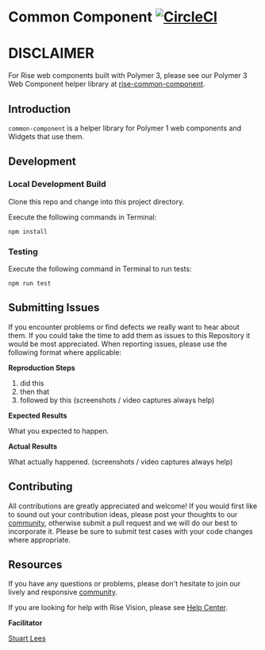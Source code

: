 # Common Component [![CircleCI](https://circleci.com/gh/Rise-Vision/common-component/tree/master.svg?style=svg)](https://circleci.com/gh/Rise-Vision/common-component/tree/master)

# DISCLAIMER 
For Rise web components built with Polymer 3, please see our Polymer 3 Web Component helper library at [rise-common-component](https://github.com/Rise-Vision/rise-common-component).

## Introduction
`common-component` is a helper library for Polymer 1 web components and Widgets that use them.

## Development

### Local Development Build
Clone this repo and change into this project directory.

Execute the following commands in Terminal:

```
npm install
```

### Testing
Execute the following command in Terminal to run tests:

```
npm run test
```


## Submitting Issues
If you encounter problems or find defects we really want to hear about them. If you could take the time to add them as issues to this Repository it would be most appreciated. When reporting issues, please use the following format where applicable:

**Reproduction Steps**

1. did this
2. then that
3. followed by this (screenshots / video captures always help)

**Expected Results**

What you expected to happen.

**Actual Results**

What actually happened. (screenshots / video captures always help)

## Contributing
All contributions are greatly appreciated and welcome! If you would first like to sound out your contribution ideas, please post your thoughts to our [community](https://help.risevision.com/hc/en-us/community/topics), otherwise submit a pull request and we will do our best to incorporate it. Please be sure to submit test cases with your code changes where appropriate.

## Resources
If you have any questions or problems, please don't hesitate to join our lively and responsive [community](https://help.risevision.com/hc/en-us/community/topics).

If you are looking for help with Rise Vision, please see [Help Center](https://help.risevision.com/hc/en-us).

**Facilitator**

[Stuart Lees](https://github.com/stulees "Stuart Lees")

